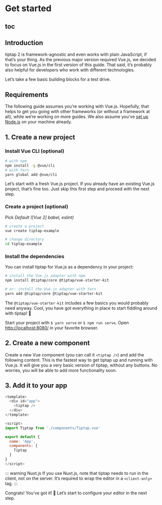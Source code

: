 # Get started

## toc

## Introduction
tiptap 2 is framework-agnostic and even works with plain JavaScript, if that’s your thing. As the previous major version required Vue.js, we decided to focus on Vue.js in the first version of this guide. That said, it’s probably also helpful for developers who work with different technologies.

Let’s take a few basic building blocks for a test drive.

## Requirements
The following guide assumes you’re working with Vue.js. Hopefully, that helps to get you going with other frameworks (or without a framework at all), while we’re working on more guides. We also assume you’ve [set up Node.js](https://nodejs.org/en/download/) on your machine already.

## 1. Create a new project

### Install Vue CLI (optional)
```bash
# with npm
npm install -g @vue/cli
# with Yarn
yarn global add @vue/cli
```

Let’s start with a fresh Vue.js project. If you already have an existing Vue.js project, that’s fine too. Just skip this first step and proceed with the next step.

### Create a project (optional)
Pick *Default ([Vue 2] babel, eslint)*

```bash
# create a project
vue create tiptap-example

# change directory
cd tiptap-example
```

### Install the dependencies
You can install tiptap for Vue.js as a dependency in your project:

```bash
# install the Vue.js adapter with npm
npm install @tiptap/core @tiptap/vue-starter-kit

# or: install the Vue.js adapter with Yarn
yarn add @tiptap/core @tiptap/vue-starter-kit
```

The `@tiptap/vue-starter-kit` includes a few basics you would probably need anyway. Cool, you have got everything in place to start fiddling around with tiptap! 🙌

Start your project with `$ yarn serve` or `$ npm run serve`. Open [http://localhost:8080/](http://localhost:8080/) in your favorite browser.

## 2. Create a new component
Create a new Vue component (you can call it `<tiptap />`) and add the following content. This is the fastest way to get tiptap up and running with Vue.js. It will give you a very basic version of tiptap, without any buttons. No worries, you will be able to add more functionality soon.

<demo name="Guide/GettingStarted" />

## 3. Add it to your app

```js
<template>
  <div id="app">
    <tiptap />
  </div>
</template>

<script>
import Tiptap from './components/Tiptap.vue'

export default {
  name: 'App',
  components: {
    Tiptap
  }
}
</script>
```

::: warning Nuxt.js
If you use Nuxt.js, note that tiptap needs to run in the client, not on the server. It’s required to wrap the editor in a `<client-only>` tag.
:::

Congrats! You’ve got it! 🎉 Let’s start to configure your editor in the next step.
